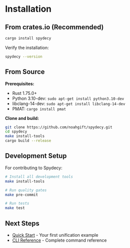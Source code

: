 # Installation

## From crates.io (Recommended)

```bash
cargo install spydecy
```

Verify the installation:

```bash
spydecy --version
```

## From Source

**Prerequisites:**
- Rust 1.75.0+
- Python 3.10-dev: `sudo apt-get install python3.10-dev`
- libclang-14-dev: `sudo apt-get install libclang-14-dev`
- PMAT: `cargo install pmat`

**Clone and build:**

```bash
git clone https://github.com/noahgift/spydecy.git
cd spydecy
make install-tools
cargo build --release
```

## Development Setup

For contributing to Spydecy:

```bash
# Install all development tools
make install-tools

# Run quality gates
make pre-commit

# Run tests
make test
```

## Next Steps

- [Quick Start](./quick-start.md) - Your first unification example
- [CLI Reference](./cli-reference.md) - Complete command reference
